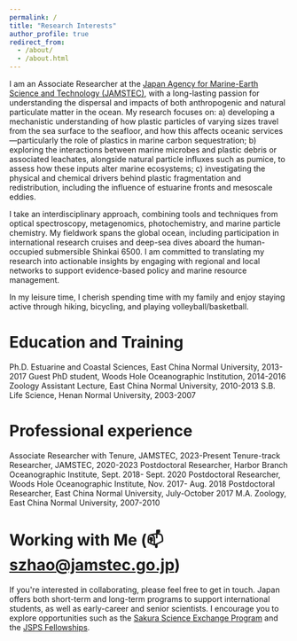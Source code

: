 ```yaml
---
permalink: /
title: "Research Interests"
author_profile: true
redirect_from: 
  - /about/
  - /about.html
---
```

I am an Associate Researcher at the [Japan Agency for Marine-Earth Science and Technology (JAMSTEC)](https://www.jamstec.go.jp/j/), with a long-lasting passion for understanding the dispersal and impacts of both anthropogenic and natural particulate matter in the ocean. My research focuses on: a) developing a mechanistic understanding of how plastic particles of varying sizes travel from the sea surface to the seafloor, and how this affects oceanic services—particularly the role of plastics in marine carbon sequestration; b) exploring the interactions between marine microbes and plastic debris or associated leachates, alongside natural particle influxes such as pumice, to assess how these inputs alter marine ecosystems; c) investigating the physical and chemical drivers behind plastic fragmentation and redistribution, including the influence of estuarine fronts and mesoscale eddies.

I take an interdisciplinary approach, combining tools and techniques from optical spectroscopy, metagenomics, photochemistry, and marine particle chemistry. My fieldwork spans the global ocean, including participation in international research cruises and deep-sea dives aboard the human-occupied submersible Shinkai 6500. I am committed to translating my research into actionable insights by engaging with regional and local networks to support evidence-based policy and marine resource management. 

In my leisure time, I cherish spending time with my family and enjoy staying active through hiking, bicycling, and playing volleyball/basketball.  

Education and Training
======
Ph.D. Estuarine and Coastal Sciences, East China Normal University, 2013-2017
Guest PhD student, Woods Hole Oceanographic Institution, 2014-2016
Zoology Assistant Lecture, East China Normal University, 2010-2013 
S.B. Life Science, Henan Normal University, 2003-2007

Professional experience
======
Associate Researcher with Tenure, JAMSTEC, 2023-Present
Tenure-track Researcher, JAMSTEC, 2020-2023
Postdoctoral Researcher, Harbor Branch Oceanographic Institute, Sept. 2018- Sept. 2020
Postdoctoral Researcher, Woods Hole Oceanographic Institute, Nov. 2017- Aug. 2018
Postdoctoral Researcher, East China Normal University, July-October 2017
M.A. Zoology, East China Normal University, 2007-2010

Working with Me (:mailbox: szhao@jamstec.go.jp)
======
If you're interested in collaborating, please feel free to get in touch. Japan offers both short-term and long-term programs to support international students, as well as early-career and senior scientists. I encourage you to explore opportunities such as the [Sakura Science Exchange Program](https://ssp.jst.go.jp/en/) and the [JSPS Fellowships](https://www.jsps.go.jp/english/e-inv/index.html).

